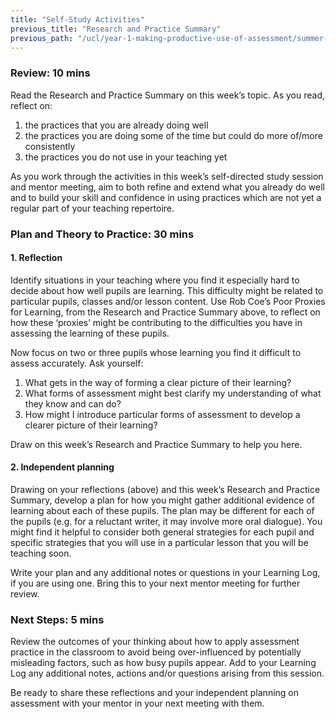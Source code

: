```yaml
---
title: "Self-Study Activities"
previous_title: "Research and Practice Summary"
previous_path: "/ucl/year-1-making-productive-use-of-assessment/summer-week-3-ect-research-and-practice-summary"
---
```


### Review: 10 mins

Read the Research and Practice Summary on this week’s topic. As you read, reflect on:

1. the practices that you are already doing well
2. the practices you are doing some of the time but could do more of/more consistently
3. the practices you do not use in your teaching yet

As you work through the activities in this week’s self-directed study session and mentor meeting, aim to both refine and extend what you already do well and to build your skill and confidence in using practices which are not yet a regular part of your teaching repertoire.

### Plan and Theory to Practice: 30 mins

#### 1. Reflection

Identify situations in your teaching where you find it especially hard to decide about how well pupils are learning. This difficulty might be related to particular pupils, classes and/or lesson content. Use Rob Coe’s Poor Proxies for Learning, from the Research and Practice Summary above, to reflect on how these ‘proxies’ might be contributing to the difficulties you have in assessing the learning of these pupils.

Now focus on two or three pupils whose learning you find it difficult to assess accurately. Ask yourself:

1. What gets in the way of forming a clear picture of their learning?
2. What forms of assessment might best clarify my understanding of what they know and can do?
3. How might I introduce particular forms of assessment to develop a clearer picture of their learning?

Draw on this week’s Research and Practice Summary to help you here.

#### 2. Independent planning

Drawing on your reflections (above) and this week’s Research and Practice Summary, develop a plan for how you might gather additional evidence of learning about each of these pupils. The plan may be different for each of the pupils (e.g. for a reluctant writer, it may involve more oral dialogue). You might find it helpful to consider both general strategies for each pupil and specific strategies that you will use in a particular lesson that you will be teaching soon.

Write your plan and any additional notes or questions in your Learning Log, if you are using one. Bring this to your next mentor meeting for further review.

### Next Steps: 5 mins

Review the outcomes of your thinking about how to apply assessment practice in the classroom to avoid being over-influenced by potentially misleading factors, such as how busy pupils appear. Add to your Learning Log any additional notes, actions and/or questions arising from this session.

Be ready to share these reflections and your independent planning on assessment with your mentor in your next meeting with them.
